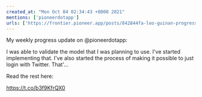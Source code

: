 ```yaml
---
created_at: "Mon Oct 04 02:34:43 +0000 2021"
mentions: ['pioneerdotapp']
urls: ['https://frontier.pioneer.app/posts/842844fa-leo-guinan-progress-update-october-3rd-2021']
---
```


My weekly progress update on @pioneerdotapp:

I was able to validate the model that I was planning to use. I've started implementing that. I've also started the process of making it possible to just login with Twitter. That'…

Read the rest here:

 https://t.co/b3f9KfrQX0